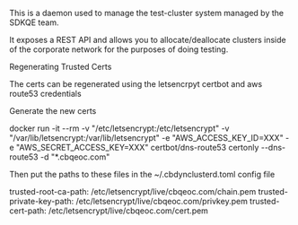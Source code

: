 This is a daemon used to manage the test-cluster system managed by the SDKQE team.

It exposes a REST API and allows you to allocate/deallocate clusters inside
of the corporate network for the purposes of doing testing.

Regenerating Trusted Certs

The certs can be regenerated using the letsencrpyt certbot and aws route53 credentials

Generate the new certs

docker run -it --rm -v "/etc/letsencrypt:/etc/letsencrypt" -v "/var/lib/letsencrypt:/var/lib/letsencrypt" -e "AWS_ACCESS_KEY_ID=XXX" -e "AWS_SECRET_ACCESS_KEY=XXX" certbot/dns-route53 certonly --dns-route53 -d "*.cbqeoc.com"

Then put the paths to these files in the ~/.cbdynclusterd.toml config file

trusted-root-ca-path: /etc/letsencrypt/live/cbqeoc.com/chain.pem
trusted-private-key-path: /etc/letsencrypt/live/cbqeoc.com/privkey.pem
trusted-cert-path: /etc/letsencrypt/live/cbqeoc.com/cert.pem
